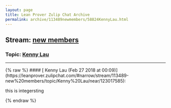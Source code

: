```yaml
---
layout: page
title: Lean Prover Zulip Chat Archive 
permalink: archive/113489newmembers/58824KennyLau.html
---
```


## Stream: [new members](https://leanprover-community.github.io/archive/113489newmembers/index.html)
### Topic: [Kenny Lau](https://leanprover-community.github.io/archive/113489newmembers/58824KennyLau.html)

---

<base href="https://leanprover.zulipchat.com">
{% raw %}
#### [ Kenny Lau (Feb 27 2018 at 00:09)](https://leanprover.zulipchat.com/#narrow/stream/113489-new%20members/topic/Kenny%20Lau/near/123017585):
<p>this is integersting</p>


{% endraw %}
